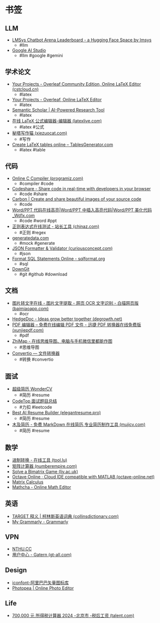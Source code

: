 # 书签

## LLM

- [LMSys Chatbot Arena Leaderboard - a Hugging Face Space by lmsys](https://huggingface.co/spaces/lmsys/chatbot-arena-leaderboard)
  - #llm 
- [Google AI Studio](https://aistudio.google.com/app/prompts/new_chat)
  - #llm #google #gemini

## 学术论文

- [Your Projects - Overleaf Community Edition, Online LaTeX Editor (cstcloud.cn)](https://sharelatex.cstcloud.cn/project)
  - #latex
- [Your Projects - Overleaf, Online LaTeX Editor](https://www.overleaf.com/project)
  - #latex
- [Semantic Scholar | AI-Powered Research Tool](https://www.semanticscholar.org/)
  - #latex
- [在线 LaTeX 公式编辑器-编辑器 (latexlive.com)](https://www.latexlive.com/)
  - #latex #公式
- [秘塔写作猫 (xiezuocat.com)](https://xiezuocat.com/#/)
  - #写作
- [Create LaTeX tables online – TablesGenerator.com](https://www.tablesgenerator.com/latex_tables#)
  - #latex #table

## 代码

- [Online C Compiler (programiz.com)](https://www.programiz.com/c-programming/online-compiler/)
  - #compiler #code
- [Codeshare - Share code in real-time with developers in your browser](https://codeshare.io/)
  - #code #share
- [Carbon | Create and share beautiful images of your source code](https://carbon.now.sh/)
  - #code
- [Word/PPT 代码在线高亮|Word/PPT 中插入高亮代码|Word/PPT 美化代码_Wd1x.com](http://word.wd1x.com/)
  - #code #word #ppt
- [正则表达式在线测试 - 站长工具 (chinaz.com)](https://tool.chinaz.com/regex/)
  - #正则 #regex
- [generatedata.com](https://www.generatedata.com/)
  - #mock #generate
- [JSON Formatter & Validator (curiousconcept.com)](https://jsonformatter.curiousconcept.com/#)
  - #json
- [Format SQL Statements Online - sqlformat.org](https://sqlformat.org/#result)
  - #sql
- [DownGit](https://downgit.github.io/#/home)
  - #git #github #download

## 文档

- [图片转文字在线 - 图片文字提取 - 网页 OCR 文字识别 - 白描网页版 (baimiaoapp.com)](https://web.baimiaoapp.com/)
  - #ocr
- [HedgeDoc - Ideas grow better together (degrowth.net)](https://pad.degrowth.net/)
- [PDF 编辑器 – 免费在线编辑 PDF 文件 - 迅捷 PDF 转换器在线免费版 (xunjiepdf.com)](https://app.xunjiepdf.com/editor/)
  - #pdf
- [ZhiMap - 在线思维导图、电脑与手机微信里都能作图](https://zhimap.com/)
  - #思维导图
- [Convertio — 文件转换器](https://convertio.co/)
  - #转换 #convertio

## 面试

- [超级简历 WonderCV](https://www.wondercv.com/)
  - #简历 #resume
- [CodeTop 面试题目总结](https://codetop.cc)
  - #力扣 #leetcode
- [Best AI Resume Builder (elegantresume.pro)](https://www.elegantresume.pro/)
  - #简历 #resume
- [木及简历 - 免费 MarkDown 在线简历,专业简历制作工具 (mujicv.com)](https://www.mujicv.com/)
  - #简历 #resume

## 数学

- [进制转换 - 在线工具 (tool.lu)](https://tool.lu/hexconvert/)
- [矩阵计算器 (numberempire.com)](https://zh.numberempire.com/matrixcalculator.php)
- [Solve a Bimatrix Game (liv.ac.uk)](https://cgi.csc.liv.ac.uk/~rahul/bimatrix_solver/)
- [Octave Online · Cloud IDE compatible with MATLAB (octave-online.net)](https://octave-online.net/)
- [Matrix Calculus](https://www.matrixcalculus.org/matrixCalculus)
- [Mathcha - Online Math Editor](https://www.mathcha.io/)

## 英语

- [TARGET 释义 | 柯林斯英语词典 (collinsdictionary.com)](https://www.collinsdictionary.com/zh/dictionary/english/target)
- [My Grammarly - Grammarly](https://app.grammarly.com/)

## VPN

- [NTHU.CC](https://nthu.cc/#/dashboard)
- [用户中心 - Gatern (gt-all.com)](https://shuttle.gt-all.com/)

## Design

- [iconfont-阿里巴巴矢量图标库](https://www.iconfont.cn/)
- [Photopea | Online Photo Editor](https://www.photopea.com/)

## Life

- [700,000 元 所得税计算器 2024 -北京市 -税后工资 (talent.com)](https://cn.talent.com/tax-calculator?salary=700000&from=year&region=Beijing)
